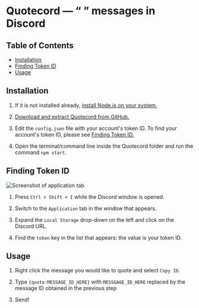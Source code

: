 # Quotecord — “ ” messages in Discord

## Table of Contents

* [Installation](#installation)
* [Finding Token ID](#finding-token-id)
* [Usage](#usage)

## Installation

1.  If it is not installed already, [install Node.js on your system.](https://nodejs.org/)

2.  [Download and extract Quotecord from GitHub.](https://github.com/SpoonBytes/quotecord/archive/master.zip)

3.  Edit the `config.json` file with your account's token ID. To find your account's token ID, please see [Finding Token ID.](#finding-token-id)

4.  Open the terminal/command line inside the Quotecord folder and run the command `npm start`.

## Finding Token ID

![Screenshot of application tab](https://i.imgur.com/QBNTrhX.png)

1.  Press `Ctrl + Shift + I` while the Discord window is opened.

2.  Switch to the `Application` tab in the window that appears.

3.  Expand the `Local Storage` drop-down on the left and click on the Discord URL.

4.  Find the `token` key in the list that appears: the value is your token ID.

## Usage

1.  Right click the message you would like to quote and select `Copy ID`.

2.  Type `{quote:MESSAGE_ID_HERE}` with `MESSGAGE_ID_HERE` replaced by the message ID obtained in the previous step

3.  Send!

